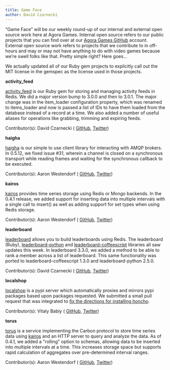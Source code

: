 ```yaml
---
title: Game Face
author: David Czarnecki
---
```

“Game Face” will be our weekly round-up of our internal and external open source work here at Agora Games. Internal open source refers to our public projects that you can find over at our [Agora Games GitHub](https://github.com/agoragames/) account. External open source work refers to projects that we contribute to in off-hours and may or may not have anything to do with video games because we’re swell folks like that. Pretty simple right? Here goes…

 We actually updated all of our Ruby gem projects to explicitly call out the MIT license in the gemspec as the license used in those projects.

 **activity_feed**

 [activity_feed](https://github.com/agoragames/activity_feed) is our Ruby gem for storing and managing activity feeds in Redis. We did a major version bump to 3.0.0 and then to 3.0.1. The major change was in the item_loader configuration property, which was renamed to items_loader and now is passed a list of IDs to have them loaded from the database instead of a record at a time. We also added a number of useful aliases for operations like grabbing, trimming and expiring feeds.

 Contributor(s): David Czarnecki ( [GitHub](https://github.com/czarneckid/), [Twitter](https://twitter.com/czarneckid))

 **haigha**

 [haigha](https://github.com/agoragames/haigha) is our simple to use client library for interacting with AMQP brokers. In 0.5.12, we fixed issue #31, wherein a channel is closed on a synchronous transport while reading frames and waiting for the synchronous callback to be executed.

 Contributor(s): Aaron Westendorf ( [GitHub](https://github.com/awestendorf/), [Twitter](https://twitter.com/WashUffize))

 **kairos**

 [kairos](https://github.com/agoragames/kairos) provides time series storage using Redis or Mongo backends. In the 0.4.1 release, we added support for inserting data into multiple intervals with a single call to insert() as well as adding support for set types when using Redis storage.

 Contributor(s): Aaron Westendorf ( [GitHub](https://github.com/awestendorf/), [Twitter](https://twitter.com/WashUffize))

 **leaderboard**

 [leaderboard](https://github.com/agoragames/leaderboard/) allows you to build leaderboards using Redis. The leaderboard (Ruby), [leaderboard-python](https://github.com/agoragames/leaderboard-python) and [leaderboard-coffeescript](https://github.com/agoragames/leaderboard-coffeescript) libraries all saw updates this week. In leaderboard 3.3.0, we added a method to be able to rank a member across a list of leaderboard. This same functionality was ported to leaderboard-coffeescript 1.3.0 and leaderboard-python 2.5.0.

 Contributor(s): David Czarnecki ( [GitHub](https://github.com/czarneckid/), [Twitter](https://twitter.com/czarneckid))

 **localshop**

 [localshop](https://github.com/mvantellingen/localshop) is a pypi server which automatically proxies and mirrors pypi packages based upon packages requested. We submitted a small pull request that was integrated to [fix the directions for installing honcho](https://github.com/mvantellingen/localshop/pull/67).

 Contributor(s): Vitaly Babiy ( [GitHub](https://github.com/vbabiy), [Twitter](https://twitter.com/vitaly_babiy))

 **torus**

 [torus](https://github.com/agoragames/torus) is a service implementing the Carbon protocol to store time series data using [kairos](https://github.com/agoragames/kairos) and an HTTP server to query and analyze the data. As of 0.4.1, we added a "rolling" option to schemas, allowing data to be inserted into multiple intervals at a time. This increases storage space but supports rapid calculation of aggregates over pre-determined interval ranges.

 Contributor(s): Aaron Westendorf ( [GitHub](https://github.com/awestendorf/), [Twitter](https://twitter.com/WashUffize))
